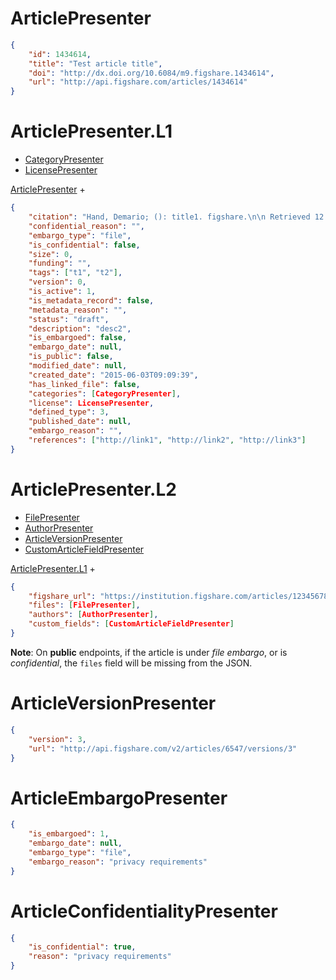 # ArticlePresenter

```json
{
    "id": 1434614,
    "title": "Test article title",
    "doi": "http://dx.doi.org/10.6084/m9.figshare.1434614",
    "url": "http://api.figshare.com/articles/1434614"
}
```


# ArticlePresenter.L1

* [CategoryPresenter](category.md#categorypresenter)
* [LicensePresenter](license.md#licensepresenter)

[ArticlePresenter](article.md#articlepresenter) +
```json
{
    "citation": "Hand, Demario; (): title1. figshare.\n\n Retrieved 12:32, Jun 03, 2015 (GMT)",
    "confidential_reason": "",
    "embargo_type": "file",
    "is_confidential": false,
    "size": 0,
    "funding": "",
    "tags": ["t1", "t2"],
    "version": 0,
    "is_active": 1,
    "is_metadata_record": false,
    "metadata_reason": "",
    "status": "draft",
    "description": "desc2",
    "is_embargoed": false,
    "embargo_date": null,
    "is_public": false,
    "modified_date": null,
    "created_date": "2015-06-03T09:09:39",
    "has_linked_file": false,
    "categories": [CategoryPresenter],
    "license": LicensePresenter,
    "defined_type": 3,
    "published_date": null,
    "embargo_reason": "",
    "references": ["http://link1", "http://link2", "http://link3"]
}
```


# ArticlePresenter.L2

* [FilePresenter](file.md#filepresenter)
* [AuthorPresenter](author.md#authorpresenter)
* [ArticleVersionPresenter](article.md#articleversionpresenter)
* [CustomArticleFieldPresenter](custon_field.md#customarticlefieldpresenter)

[ArticlePresenter.L1](article.md#articlepresenterl1) +
```json
{
    "figshare_url": "https://institution.figshare.com/articles/123456789",
    "files": [FilePresenter],
    "authors": [AuthorPresenter],
    "custom_fields": [CustomArticleFieldPresenter]
}
```
**Note**: On **public** endpoints, if the article is under *file embargo*, or is *confidential*, the `files` field will be missing from the JSON.


# ArticleVersionPresenter

```json
{
    "version": 3,
    "url": "http://api.figshare.com/v2/articles/6547/versions/3"
}
```


# ArticleEmbargoPresenter

```json
{
    "is_embargoed": 1,
    "embargo_date": null,
    "embargo_type": "file",
    "embargo_reason": "privacy requirements"
}
```


# ArticleConfidentialityPresenter

```json
{
    "is_confidential": true,
    "reason": "privacy requirements"
}
```

